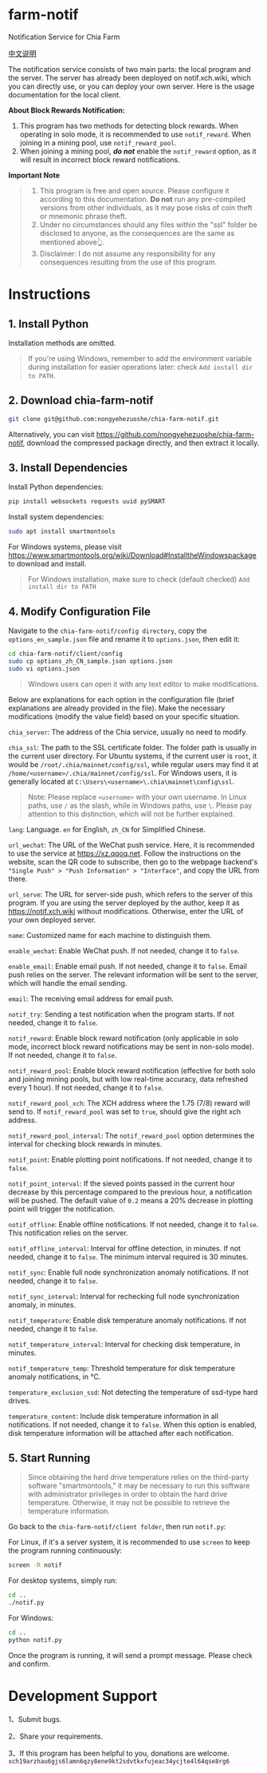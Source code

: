 # farm-notif
Notification Service for Chia Farm

[中文说明](README_zh_CN.md)

The notification service consists of two main parts: the local program and the server. The server has already been deployed on notif.xch.wiki, which you can directly use, or you can deploy your own server. Here is the usage documentation for the local client.

**About Block Rewards Notification:**

1. This program has two methods for detecting block rewards. When operating in solo mode, it is recommended to use `notif_reward`. When joining in a mining pool, use `notif_reward_pool`.
2. When joining a mining pool, ***do not*** enable the `notif_reward` option, as it will result in incorrect block reward notifications.

**Important Note**
> 1. This program is free and open source. Please configure it according to this documentation. **Do not** run any pre-compiled versions from other individuals, as it may pose risks of coin theft or mnemonic phrase theft.
> 2. Under no circumstances should any files within the "ssl" folder be disclosed to anyone, as the consequences are the same as mentioned above👆. 
> 3. Disclaimer: I do not assume any responsibility for any consequences resulting from the use of this program.

# Instructions

## 1. Install Python

Installation methods are omitted.

> If you're using Windows, remember to add the environment variable during installation for easier operations later: check `Add install dir to PATH`.

## 2. Download chia-farm-notif

``` bash
git clone git@github.com:nongyehezuoshe/chia-farm-notif.git
```

Alternatively, you can visit https://github.com/nongyehezuoshe/chia-farm-notif, download the compressed package directly, and then extract it locally.

## 3. Install Dependencies

Install Python dependencies:

``` bash
pip install websockets requests uuid pySMART
```

Install system dependencies:

``` bash
sudo apt install smartmontools
```

For Windows systems, please visit https://www.smartmontools.org/wiki/Download#InstalltheWindowspackage to download and install.

> For Windows installation, make sure to check (default checked) `Add install dir to PATH`

## 4. Modify Configuration File

Navigate to the `chia-farm-notif/config directory`, copy the `options_en_sample.json` file and rename it to `options.json`, then edit it:

```bash
cd chia-farm-notif/client/config
sudo cp options_zh_CN_sample.json options.json
sudo vi options.json
```
> Windows users can open it with any text editor to make modifications.

Below are explanations for each option in the configuration file (brief explanations are already provided in the file). Make the necessary modifications (modify the value field) based on your specific situation.

`chia_server`: The address of the Chia service, usually no need to modify.

`chia_ssl`: The path to the SSL certificate folder. The folder path is usually in the current user directory. For Ubuntu systems, if the current user is `root`, it would be `/root/.chia/mainnet/config/ssl`, while regular users may find it at `/home/<username>/.chia/mainnet/config/ssl`. For Windows users, it is generally located at `C:\Users\<username>\.chia\mainnet\config\ssl`.

> Note: Please replace `<username>` with your own username. In Linux paths, use `/` as the slash, while in Windows paths, use `\`. Please pay attention to this distinction, which will not be further explained.

`lang`: Language. `en` for English, `zh_CN` for Simplified Chinese.

`url_wechat`: The URL of the WeChat push service. Here, it is recommended to use the service at https://xz.qqoq.net. Follow the instructions on the website, scan the QR code to subscribe, then go to the webpage backend's `"Single Push" > "Push Information" > "Interface"`, and copy the URL from there.

`url_serve`:  The URL for server-side push, which refers to the server of this program. If you are using the server deployed by the author, keep it as https://notif.xch.wiki without modifications. Otherwise, enter the URL of your own deployed server.

`name`: Customized name for each machine to distinguish them.

`enable_wechat`: Enable WeChat push. If not needed, change it to `false`.  

`enable_email`: Enable email push. If not needed, change it to `false`. Email push relies on the server. The relevant information will be sent to the server, which will handle the email sending.

`email`: The receiving email address for email push. 

`notif_try`: Sending a test notification when the program starts. If not needed, change it to `false`.

`notif_reward`: Enable block reward notification (only applicable in solo mode, incorrect block reward notifications may be sent in non-solo mode). If not needed, change it to `false`.

`notif_reward_pool`: Enable block reward notification (effective for both solo and joining mining pools, but with low real-time accuracy, data refreshed every 1 hour). If not needed, change it to `false`.

`notif_reward_pool_xch`: The XCH address where the 1.75 (7/8) reward will send to. If `notif_reward_pool` was set to `true`, should give the right xch address.

`notif_reward_pool_interval`: The `notif_reward_pool` option determines the interval for checking block rewards in minutes.

`notif_point`: Enable plotting point notifications. If not needed, change it to `false`.

`notif_point_interval`:  If the sieved points passed in the current hour decrease by this percentage compared to the previous hour, a notification will be pushed. The default value of `0.2` means a 20% decrease in plotting point will trigger the notification. 

`notif_offline`:  Enable offline notifications. If not needed, change it to `false`. This notification relies on the server. 

`notif_offline_interval`: Interval for offline detection, in minutes. If not needed, change it to `false`. The minimum interval required is 30 minutes.

`notif_sync`: Enable full node synchronization anomaly notifications. If not needed, change it to `false`.

`notif_sync_interval`: Interval for rechecking full node synchronization anomaly, in minutes.

`notif_temperature`: Enable disk temperature anomaly notifications. If not needed, change it to `false`.

`notif_temperature_interval`:  Interval for checking disk temperature, in minutes. 

`notif_temperature_temp`: Threshold temperature for disk temperature anomaly notifications, in °C.

`temperature_exclusion_ssd`: Not detecting the temperature of ssd-type hard drives.  

`temperature_content`: Include disk temperature information in all notifications. If not needed, change it to `false`. When this option is enabled, disk temperature information will be attached after each notification.

## 5. Start Running

> Since obtaining the hard drive temperature relies on the third-party software "smartmontools," it may be necessary to run this software with administrator privileges in order to obtain the hard drive temperature. Otherwise, it may not be possible to retrieve the temperature information.

Go back to the `chia-farm-notif/client folder`, then run `notif.py`:

For Linux, if it's a server system, it is recommended to use `screen` to keep the program running continuously:

```bash
screen -R notif
```

For desktop systems, simply run:

```bash
cd ..
./notif.py
```

For Windows:

```bash
cd ..
python notif.py
```

Once the program is running, it will send a prompt message. Please check and confirm.

# Development Support

1、Submit bugs.

2、Share your requirements.

3、If this program has been helpful to you, donations are welcome.
`xch19arzhau6gjs6lamn6qzy8ene9kt2sdvtkxfujeac34ycjte4l64qse8rg6`


